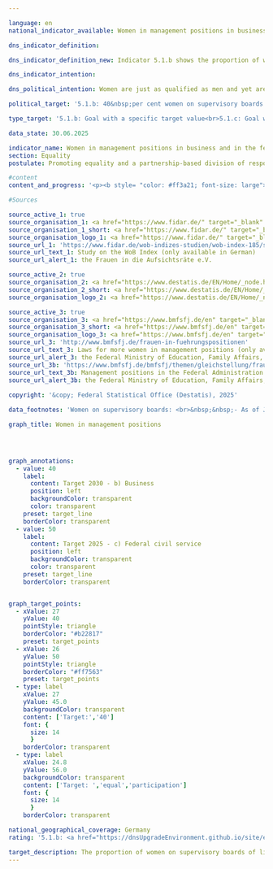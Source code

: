 ```yaml
---

language: en        
national_indicator_available: Women in management positions in business and in the federal civil service        

dns_indicator_definition:         

dns_indicator_definition_new: Indicator 5.1.b shows the proportion of women on the supervisory boards of listed companies and companies with parity co-determination (in per cent). Indicator 5.1.c shows the proportion of women in management positions in the federal public sector.        

dns_indicator_intention:         

dns_political_intention: Women are just as qualified as men and yet are underrepresented in management positions in the German economy, especially in top management. The same applies to the proportion of women in management positions in the federal civil service. The increase in the proportion of women in management positions is an indicator of progress towards equality.        

political_target: '5.1.b: 40&nbsp;per cent women on supervisory boards of listed and fully co-determined companies by 2030<br>5.1.c: Equal-opportunity participation of women and men in civil service management positions by 2025'        

type_target: '5.1.b: Goal with a specific target value<br>5.1.c: Goal with a specific target value'        

data_state: 30.06.2025        

indicator_name: Women in management positions in business and in the federal civil service        
section: Equality        
postulate: Promoting equality and a partnership-based division of responsibilities        

#content         
content_and_progress: '<p><b style= "color: #ff3a21; font-size: large">5.1.b, c Women in management positions in business and in the federal civil service</b><br><br><b><i>5.1.b Women on Supervisory Boards of Listed and Fully Co-Determined Companies</i></b><br><br>This indicator reflects the proportion of women on the supervisory boards of public limited companies (AGs) and partnerships limited by shares (KGaAs) with more than 2,000&nbsp;employees, as well as European Companies (Societas Europaea, <abbr title="Societas Europaea" tabindex="0">SE</abbr>) and listed companies subject to parity co-determination.<br><br>The data source is the evaluation of publicly available information by the association "Frauen in die Aufsichtsräte" (Women on Supervisory Boards&nbsp;–&nbsp;<abbr title="Frauen in die Aufsichtsräte" tabindex="0">FidAR</abbr>), published in the so-called Women-on-Board Index (<abbr title="Women on Board" tabindex="0">WOB</abbr>-Index).<br><br>Since the Equal Participation of Women and Men in Leadership Positions Act came into force in 2016, at least 30&nbsp;% of newly appointed supervisory board positions in listed and parity co-determined companies must be filled by women. Additionally, the revised German Sustainable Development Strategy of the same year set the target of filling at least 30&nbsp;% of all supervisory board positions (not just new appointments) in these companies with women by 2025. This target was already reached in 2018, with a share of 30.9&nbsp;%.<br><br>As part of the 2025&nbsp;update of the German Sustainable Development Strategy, the target was raised to a minimum of 40&nbsp;% women on supervisory boards by 2030. As of January 2025, the share stood at 38.6&nbsp;% (by comparison: January 2015: 21.3&nbsp;%). If the trend of recent years continues, this goal is expected to be reached well before 2030.<br><br>It should be noted that this indicator captures only a limited segment of companies and leadership positions in the private sector. Currently, the reporting population covers around 100&nbsp;companies. The approximately 1,600&nbsp;supervisory board positions assessed by <abbr title="Frauen in die Aufsichtsräte" tabindex="0">FidAR</abbr> represent only a small fraction of the roughly 1,165,000&nbsp;managerial positions in the economy (according to the 2024&nbsp;earnings structure survey).<br><br>According to the International Standard Classification of Occupations (<abbr title="International Standard Classification of Occupations" tabindex="0">ISCO</abbr>), executives are defined as individuals who plan, manage, coordinate and evaluate the overall activities of enterprises, authorities, or other organisations or their internal units&nbsp;–&nbsp;including members of supervisory boards. Based on this definition, in 2024, women held 27&nbsp;% of the total 1,165,000&nbsp;executive positions in the private sector&nbsp;–&nbsp;an increase of 6.4&nbsp;percentage points compared to 2014. The data includes all businesses with at least one employee subject to social insurance contributions, excluding Section O ("Public administration, defence and compulsory social security") and partly Section P ("Education") of the economic classification.<br><br><b><i>5.1.c Women in Management Positions in the Federal Civil Service</i></b><br><br>As one of Germany’s largest employers, the federal government has set itself the goal of achieving gender parity in leadership positions by 2025, as defined in the Second Act on Equal Participation in Leadership Positions (<abbr title="Führungspositionen-Gesetz" tabindex="0">FüPoG</abbr> II), which came into force on 21&nbsp;August 2021.<br><br>The indicator covers all full-time and part-time employees, as well as staff who are on leave or fully released from duties due to family care responsibilities. It applies to supreme federal authorities, their subordinate agencies, and federal public-law institutions, corporations and foundations.<br><br>Until 2022, the indicator was based on a special analysis of unpublished data from the Federal Gender Equality Statistics in accordance with the Federal Gender Equality Act (<abbr title="Federal Equality Act" tabindex="0">BGleiG</abbr>). Since 2015, the Federal Statistical Office has compiled these statistics every two years on behalf of the Federal Ministry for Education, Family Affairs, Senior Citizens, Women and Youth (BMBFSFJ), with a reporting date of 30&nbsp;June.<br><br>As part of the further development of the Sustainability Action Programme, the statistics were expanded in 2021. Since 30&nbsp;June 2022, supreme federal authorities have also been recording mid-year data on the number and percentage of women and men in leadership positions in their subordinate agencies within the direct federal administration.<br><br>According to <abbr title="Paragraph" tabindex="0">§</abbr> 3&nbsp;of the Gender Equality Statistics Regulation (GleiStatV), "senior staff" includes individuals with managerial and supervisory duties within federal agencies. In the supreme federal authorities, this typically includes higher-level civil servants&nbsp;–&nbsp;from heads of divisions to state secretaries. In other federal agencies, such roles may also be held by employees in the upper or middle service. However, for consistency, the indicator includes only those in senior roles within the higher service, regardless of whether similar roles are held by others in different pay grades in certain ministries.<br><br>This definition of leadership positions in the equality statistics and monitoring differs from the <abbr title="International Standard Classification of Occupations" tabindex="0">ISCO</abbr> classification used in indicator 5.1.b. Therefore, direct comparisons between the two indicators are only partially meaningful.<br><br>In 2024, the share of women in leadership positions in the federal public service was 46.5&nbsp;%, up from 19.5&nbsp;% in 2000. This means the proportion has more than doubled since 2000. If recent trends continue, the politically defined goal of gender parity&nbsp;–&nbsp;<abbr title="that is to say (id est)" tabindex="0">i.e.</abbr> near-numerical equality&nbsp;–&nbsp;will likely be achieved by 2025.<br><br>In 2024, the proportion of women in senior positions within the supreme federal authorities stood at 44.7&nbsp;%, slightly below the figure for subordinate authorities (46.7&nbsp;%). The highest share was recorded by the Federal Ministry for Education, Family Affairs, Senior Citizens, Women and Youth (BMBFSFJ), with 67.2&nbsp;% (60.4&nbsp;% in its subordinate authorities). It was followed by the Federal Press Office with 55.2&nbsp;%. The lowest proportion was reported by the Federal Ministry of Defence (BMVg), with 36.5&nbsp;% in the supreme authority and 29.6&nbsp;% in its subordinate bodies.</p>'                

#Sources        

source_active_1: true
source_organisation_1: <a href="https://www.fidar.de/" target="_blank" onclick="return confirm_alert('the Frauen in die Aufsichtsräte e.V.', 'En')">Frauen in die Aufsichtsräte e.V.</a>
source_organisation_1_short: <a href="https://www.fidar.de/" target="_blank" onclick="return confirm_alert('the Frauen in die Aufsichtsräte e.V.', 'En')">Frauen in die Aufsichtsräte e.V.</a>
source_organisation_logo_1: <a href="https://www.fidar.de/" target="_blank" onclick="return confirm_alert('the Frauen in die Aufsichtsräte e.V.', 'En')"><img src="https://dnsTestEnvironment.github.io/dns-indicators/public/OrgImgEn/fidar.png" alt="Frauen in die Aufsichtsräte e.V." title=" Click here to visit the homepage of the organizationFrauen in die Aufsichtsräte e.V." style="height:60px; width:148px; border:transparent"/></a>
source_url_1: 'https://www.fidar.de/wob-indizes-studien/wob-index-185/studie-zum-wob-index-185.html'
source_url_text_1: Study on the WoB Index (only available in German)
source_url_alert_1: the Frauen in die Aufsichtsräte e.V.

source_active_2: true
source_organisation_2: <a href="https://www.destatis.de/EN/Home/_node.html" target="_blank">Federal Statistical Office</a>
source_organisation_2_short: <a href="https://www.destatis.de/EN/Home/_node.html" target="_blank">Federal Statistical Office</a>
source_organisation_logo_2: <a href="https://www.destatis.de/EN/Home/_node.html" target="_blank"><img src="https://dnsTestEnvironment.github.io/dns-indicators/public/OrgImgEn/destatis.png" alt="Federal Statistical Office" title=" Click here to visit the homepage of the organizationFederal Statistical Office" style="height:60px; width:148px; border:transparent"/></a>

source_active_3: true
source_organisation_3: <a href="https://www.bmfsfj.de/en" target="_blank" onclick="return confirm_alert('the Federal Ministry of Education, Family Affairs, Senior Citizens, Women and Youth', 'En')">Federal Ministry of Education, Family Affairs, Senior Citizens, Women and Youth</a>
source_organisation_3_short: <a href="https://www.bmfsfj.de/en" target="_blank" onclick="return confirm_alert('the Federal Ministry of Education, Family Affairs, Senior Citizens, Women and Youth', 'En')">Federal Ministry of Education, Family Affairs, Senior Citizens, Women and Youth</a>
source_organisation_logo_3: <a href="https://www.bmfsfj.de/en" target="_blank" onclick="return confirm_alert('the Federal Ministry of Education, Family Affairs, Senior Citizens, Women and Youth', 'En')"><img src="https://dnsTestEnvironment.github.io/dns-indicators/public/OrgImgEn/bmbfsfj.png" alt="Federal Ministry of Education, Family Affairs, Senior Citizens, Women and Youth" title=" Click here to visit the homepage of the organizationFederal Ministry of Education, Family Affairs, Senior Citizens, Women and Youth" style="height:60px; width:148px; border:transparent"/></a>
source_url_3: 'http://www.bmfsfj.de/frauen-in-fuehrungspositionen'
source_url_text_3: Laws for more women in management positions (only available in German)
source_url_alert_3: the Federal Ministry of Education, Family Affairs, Senior Citizens, Women and Youth
source_url_3b: 'https://www.bmfsfj.de/bmfsfj/themen/gleichstellung/frauen-und-arbeitswelt/frauen-in-fuehrungspositionen/oeffentlicher-dienst#js-jump-link__2'
source_url_text_3b: Management positions in the Federal Administration
source_url_alert_3b: the Federal Ministry of Education, Family Affairs, Senior Citizens, Women and Youth
        
copyright: '&copy; Federal Statistical Office (Destatis), 2025'        

data_footnotes: 'Women on supervisory boards: <br>&nbsp;&nbsp;- As of January of the respective year.<br>• Women in management positions in the federal civil service: <br>&nbsp;&nbsp;- The 1999&nbsp;to 2021&nbsp;data is based on a special evaluation and is not publicly available. <br>&nbsp;&nbsp;- As of 30&nbsp;June of the respective year. <br>&nbsp;&nbsp;- Equal participation: approximate numerical equality.<br>&nbsp;&nbsp;- From 2015&nbsp;to 2021, the Gender Equality Index was only collected every two years.<br>&nbsp;&nbsp;- Time series break on June 30, 2022: change of data source.'        

graph_title: Women in management positions        

        


graph_annotations:
  - value: 40
    label:
      content: Target 2030 - b) Business
      position: left
      backgroundColor: transparent
      color: transparent
    preset: target_line
    borderColor: transparent
  - value: 50
    label:
      content: Target 2025 - c) Federal civil service
      position: left
      backgroundColor: transparent
      color: transparent
    preset: target_line
    borderColor: transparent        


graph_target_points:
  - xValue: 27
    yValue: 40
    pointStyle: triangle
    borderColor: "#b22817"
    preset: target_points
  - xValue: 26
    yValue: 50
    pointStyle: triangle
    borderColor: "#ff7563"
    preset: target_points
  - type: label
    xValue: 27
    yValue: 45.0
    backgroundColor: transparent
    content: ['Target:','40']
    font: {
      size: 14
      }
    borderColor: transparent
  - type: label
    xValue: 24.8
    yValue: 56.0
    backgroundColor: transparent
    content: ['Target: ','equal','participation']
    font: {
      size: 14
      }
    borderColor: transparent                

national_geographical_coverage: Germany        
rating: '5.1.b: <a href="https://dnsUpgradeEnvironment.github.io/site/en/status"><img src="https://sdg-indikatoren.de/public/Wettersymbole/Sonne.png" title="If the trend from 2024 had continued, the target value would have been reached or missed by less than 5% of the difference between the target value and the value at that time." alt="Weathersymbol: Sun"/></a><br>5.1.c: <a href="https://dnsUpgradeEnvironment.github.io/site/en/status"><img src="https://sdg-indikatoren.de/public/Wettersymbole/Sonne.png" title="If the trend from 2024 had continued, the target value would have been reached or missed by less than 5% of the difference between the target value and the value at that time." alt="Weathersymbol: Sun"/></a>'        

target_description: The proportion of women on supervisory boards of listed companies and companies with parity co-determination (5.1.b) is to be increased to at least 40&nbsp;per cent by 2030&nbsp;and the proportion of women in management positions in the federal public sector (5.1.c) to at least 45&nbsp;per cent by 2025.<br><br>Based on the target formulation, the politically defined target for indicator 5.1.b will already be met by 2026&nbsp;if the trend of the last six years continues, meaning that the indicator for 2024&nbsp;is rated as "Sun".<br><br>For indicator 5.1.c, no concrete numerical value can be derived from the politically defined target formulation, so that this formulation is interpreted as an interval of ± 5&nbsp;percentage points around the 50&nbsp;per cent parity. The minimum target value to be achieved is therefore 45&nbsp;per cent. This value has already been achieved ahead of schedule in 2023, meaning that indicator 5.1.c is rated as "Sun" for 2024.        
---
```


